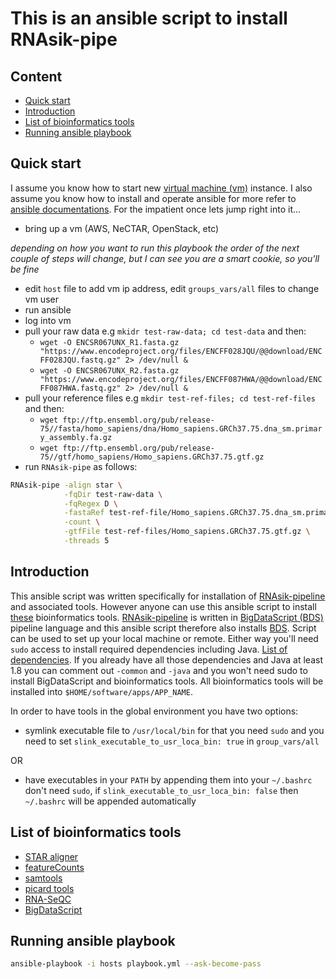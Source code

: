 # This is an ansible script to install RNAsik-pipe

## Content

- [Quick start](#quick-start)
- [Introduction](#introduction)
- [List of bioinformatics tools](#list-of-bioinformaitcs-tools)
- [Running ansible playbook](#running-ansible-playbook)

## Quick start

I assume you know how to start new [virtual machine (vm)](https://en.wikipedia.org/wiki/Virtual_machine) instance. I also assume you know how to install and operate ansible for more refer to [ansible documentations](http://docs.ansible.com/ansible/intro.html). For the impatient once lets jump right into it...

- bring up a vm (AWS, NeCTAR, OpenStack, etc)

_depending on how you want to run this playbook the order of the next couple of steps will change, but I can see you are a smart cookie, so you'll be fine_

- edit `host` file to add vm ip address, edit `groups_vars/all` files to change vm user
- run ansible
- log into vm
- pull your raw data e.g `mkidr test-raw-data; cd test-data` and then:
    - `wget -O ENCSR067UNX_R1.fasta.gz "https://www.encodeproject.org/files/ENCFF028JQU/@@download/ENCFF028JQU.fastq.gz" 2> /dev/null &`
    - `wget -O ENCSR067UNX_R2.fasta.gz "https://www.encodeproject.org/files/ENCFF087HWA/@@download/ENCFF087HWA.fastq.gz" 2> /dev/null &`
- pull your reference files e.g `mkdir test-ref-files; cd test-ref-files` and then:
    - `wget ftp://ftp.ensembl.org/pub/release-75//fasta/homo_sapiens/dna/Homo_sapiens.GRCh37.75.dna_sm.primary_assembly.fa.gz`
    - `wget ftp://ftp.ensembl.org/pub/release-75//gtf/homo_sapiens/Homo_sapiens.GRCh37.75.gtf.gz`
- run `RNAsik-pipe` as follows:
```BASH
RNAsik-pipe -align star \
            -fqDir test-raw-data \
            -fqRegex D \
            -fastaRef test-ref-file/Homo_sapiens.GRCh37.75.dna_sm.primary_assembly.fa.gz \
            -count \
            -gtfFile test-ref-files/Homo_sapiens.GRCh37.75.gtf.gz \
            -threads 5
```

## Introduction

This ansible script was written specifically for installation of [RNAsik-pipeline](https://github.com/MonashBioinformaticsPlatform/RNAsik-pipe) and associated tools. However anyone can use this ansible script to install [these](#list-of-bioinformatics-tools) bioinformatics tools. [RNAsik-pipeline](https://github.com/MonashBioinformaticsPlatform/RNAsik-pipe) is written in [BigDataScript (BDS)](http://pcingola.github.io/BigDataScript/) pipeline language and this ansible script therefore also installs [BDS](http://pcingola.github.io/BigDataScript/). Script can be used to set up your local machine or remote. Either way you'll need `sudo` access to install required dependencies including Java. [List of dependencies](roles/common/tasks/main.yml). If you already have all those dependencies and Java at least 1.8 you can comment out `-common` and `-java` and you won't need sudo to install BigDataScript and bioinformatics tools. All bioinformatics tools will be installed into `$HOME/software/apps/APP_NAME`. 

In order to have tools in the global environment you have two options:

- symlink executable file to `/usr/local/bin` for that you need `sudo` and you need to set `slink_executable_to_usr_loca_bin: true` in `group_vars/all`

OR

- have executables in your `PATH` by appending them into your `~/.bashrc` don't need `sudo`, if `slink_executable_to_usr_loca_bin: false` then `~/.bashrc` will be appended automatically

## List of bioinformatics tools

- [STAR aligner](https://github.com/alexdobin/STAR/releases)
- [featureCounts](http://subread.sourceforge.net/)
- [samtools](http://www.htslib.org/download/)
- [picard tools](http://broadinstitute.github.io/picard/)
- [RNA-SeQC](https://www.broadinstitute.org/cancer/cga/rna-seqc)
- [BigDataScript](http://pcingola.github.io/BigDataScript/download.html)

## Running ansible playbook

```BASH
ansible-playbook -i hosts playbook.yml --ask-become-pass
```
